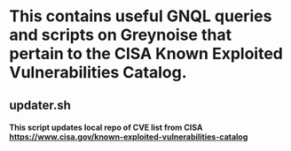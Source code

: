 # This contains useful GNQL queries and scripts on Greynoise that pertain to the CISA Known Exploited Vulnerabilities Catalog.

## updater.sh
#### This script updates local repo of CVE list from CISA https://www.cisa.gov/known-exploited-vulnerabilities-catalog
